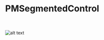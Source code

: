 # PMSegmentedControl<br /><br />
 ![alt text](https://user-images.githubusercontent.com/9807660/42008293-4fbb627a-7a4a-11e8-90f5-2330607c20c5.gif)

